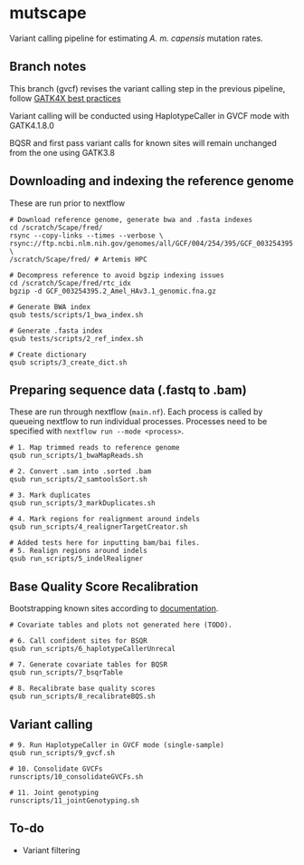 # mutscape

Variant calling pipeline for estimating *A. m. capensis* mutation rates.

## Branch notes

This branch (gvcf) revises the variant calling step in the previous pipeline, follow [GATK4X best practices](https://gatk.broadinstitute.org/hc/en-us/articles/360035535932-Germline-short-variant-discovery-SNPs-Indels-)

Variant calling will be conducted using HaplotypeCaller in GVCF mode with GATK4.1.8.0 

BQSR and first pass variant calls for known sites will remain unchanged from the one using GATK3.8

## Downloading and indexing the reference genome

These are run prior to nextflow

```
# Download reference genome, generate bwa and .fasta indexes
cd /scratch/Scape/fred/
rsync --copy-links --times --verbose \
rsync://ftp.ncbi.nlm.nih.gov/genomes/all/GCF/004/254/395/GCF_003254395.2_Amel_HAv3.1/GCF_003254395.2_Amel_HAv3.1_genomic.fna.gz \ 
/scratch/Scape/fred/ # Artemis HPC

# Decompress reference to avoid bgzip indexing issues
cd /scratch/Scape/fred/rtc_idx
bgzip -d GCF_003254395.2_Amel_HAv3.1_genomic.fna.gz

# Generate BWA index
qsub tests/scripts/1_bwa_index.sh

# Generate .fasta index 
qsub tests/scripts/2_ref_index.sh

# Create dictionary
qsub scripts/3_create_dict.sh
```

## Preparing sequence data (.fastq to .bam)

These are run through nextflow (`main.nf`). Each process is called by queueing nextflow to run individual processes. Processes need to be specified with `nextflow run --mode <process>`.

```
# 1. Map trimmed reads to reference genome
qsub run_scripts/1_bwaMapReads.sh   

# 2. Convert .sam into .sorted .bam
qsub run_scripts/2_samtoolsSort.sh

# 3. Mark duplicates
qsub run_scripts/3_markDuplicates.sh

# 4. Mark regions for realignment around indels 
qsub run_scripts/4_realignerTargetCreator.sh

# Added tests here for inputting bam/bai files.
# 5. Realign regions around indels
qsub run_scripts/5_indelRealigner
```

## Base Quality Score Recalibration
Bootstrapping known sites according to [documentation](https://github.com/broadinstitute/gatk-docs/blob/master/gatk3-methods-and-algorithms/Base_Quality_Score_Recalibration_(BQSR).md). 

```
# Covariate tables and plots not generated here (TODO).

# 6. Call confident sites for BSQR
qsub run_scripts/6_haplotypeCallerUnrecal

# 7. Generate covariate tables for BQSR
qsub run_scripts/7_bsqrTable

# 8. Recalibrate base quality scores
qsub run_scripts/8_recalibrateBQS.sh
```

## Variant calling

```
# 9. Run HaplotypeCaller in GVCF mode (single-sample) 
qsub run_scripts/9_gvcf.sh

# 10. Consolidate GVCFs
runscripts/10_consolidateGVCFs.sh

# 11. Joint genotyping
runscripts/11_jointGenotyping.sh
```

## To-do
- Variant filtering
